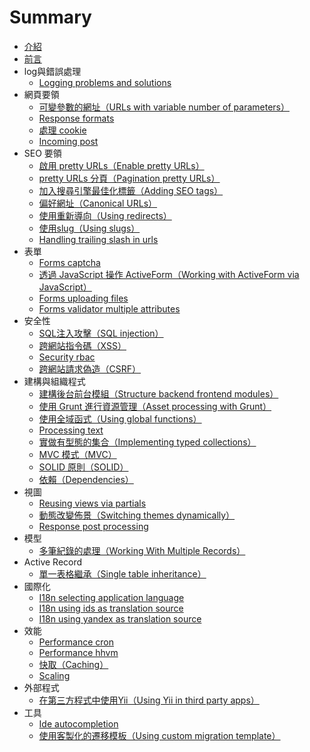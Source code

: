 # Summary

* [介紹](readme.md)
* [前言](preface.md)
* log與錯誤處理
  * [Logging problems and solutions](logging-problems-and-solutions.md)
* 網頁要領
  * [可變參數的網址（URLs with variable number of parameters）](urls-variable-number-of-parameters.md)
  * [Response formats](response-formats.md)
  * [處理 cookie](cookies.md)
  * [Incoming post](incoming-post.md)
* SEO 要領
  * [啟用 pretty URLs（Enable pretty URLs）](enable-pretty-urls.md)
  * [pretty URLs 分頁（Pagination pretty URLs）](pagination-pretty-urls.md)
  * [加入搜尋引擎最佳化標籤（Adding SEO tags）](adding-seo-tags.md)
  * [偏好網址（Canonical URLs）](canonical-urls.md)
  * [使用重新導向（Using redirects）](using-redirects.md)
  * [使用slug（Using slugs）](using-slugs.md)
  * [Handling trailing slash in urls](handling-trailing-slash-in-urls.md)
* 表單
  * [Forms captcha](forms-captcha.md)
  * [透過 JavaScript 操作 ActiveForm（Working with ActiveForm via JavaScript）](forms-activeform-js.md)
  * [Forms uploading files](forms-uploading-files.md)
  * [Forms validator multiple attributes](forms-validator-multiple-attributes.md)
* 安全性
  * [SQL注入攻擊（SQL injection）](sql-injection.md)
  * [跨網站指令碼（XSS）](xss.md)
  * [Security rbac](security-rbac.md)
  * [跨網站請求偽造（CSRF）](csrf.md)
* 建構與組織程式
  * [建構後台前台模組（Structure backend frontend modules）](structure-backend-frontend-modules.md)
  * [使用 Grunt 進行資源管理（Asset processing with Grunt）](structure-asset-processing-with-grunt.md)
  * [使用全域函式（Using global functions）](structure-global-functions.md)
  * [Processing text](processing-text.md)
  * [實做有型態的集合（Implementing typed collections）](structure-collections.md)
  * [MVC 模式（MVC）](mvc.md)
  * [SOLID 原則（SOLID）](solid.md)
  * [依賴（Dependencies）](dependencies.md)
* 視圖
  * [Reusing views via partials](reusing-views-via-partials.md)
  * [動態改變佈景（Switching themes dynamically）](switching-themes.md)
  * [Response post processing](response-post-processing.md)
* 模型
  * [多筆紀錄的處理（Working With Multiple Records）](working-with-multiple-records.md)
* Active Record
  * [單一表格繼承（Single table inheritance）](ar-single-table-inheritance.md)
* 國際化
  * [I18n selecting application language](i18n-selecting-application-language.md)
  * [I18n using ids as translation source](i18n-using-ids-as-translation-source.md)
  * [I18n using yandex as translation source](i18n-using-yandex-as-translation-source.md)
* 效能
  * [Performance cron](performance-cron.md)
  * [Performance hhvm](performance-hhvm.md)
  * [快取（Caching）](caching.md)
  * [Scaling](scaling.md)
* 外部程式
  * [在第三方程式中使用Yii（Using Yii in third party apps）](using-yii-in-third-party-apps.md)
* 工具
  * [Ide autocompletion](ide-autocompletion.md)
  * [使用客製化的遷移模板（Using custom migration template）](using-custom-migration-template.md)



